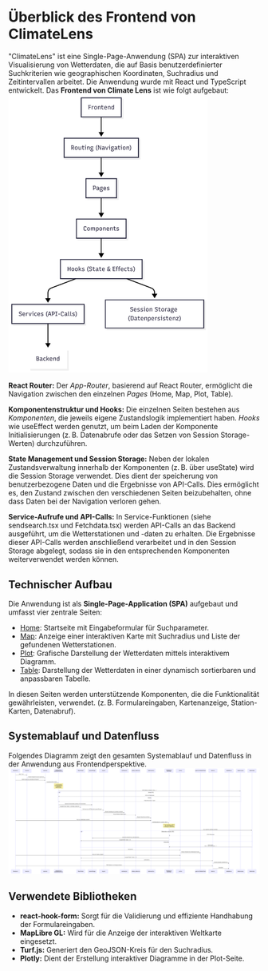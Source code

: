 # Überblick des Frontend von ClimateLens
"ClimateLens" ist eine Single-Page-Anwendung (SPA) zur interaktiven Visualisierung von Wetterdaten, die auf Basis benutzerdefinierter Suchkriterien wie geographischen Koordinaten, Suchradius und Zeitintervallen arbeitet. Die Anwendung wurde mit React und TypeScript entwickelt. Das **Frontend von Climate Lens** ist wie folgt aufgebaut:
<br>
<img src="../doc/img/Overview.png" alt="overview" width="400"/>
<br>

**React Router:** 
Der *App-Router*, basierend auf React Router, ermöglicht die Navigation zwischen den einzelnen *Pages* (Home, Map, Plot, Table).

**Komponentenstruktur und Hooks:**
Die einzelnen Seiten bestehen aus *Komponenten*, die jeweils eigene Zustandslogik implementiert haben. *Hooks* wie useEffect werden genutzt, um beim Laden der Komponente Initialisierungen (z. B. Datenabrufe oder das Setzen von Session Storage-Werten) durchzuführen.

**State Management und Session Storage:**
Neben der lokalen Zustandsverwaltung innerhalb der Komponenten (z. B. über useState) wird die Session Storage verwendet. Dies dient der speicherung von benutzerbezogene Daten und die Ergebnisse von API-Calls. Dies ermöglicht es, den Zustand zwischen den verschiedenen Seiten beizubehalten, ohne dass Daten bei der Navigation verloren gehen.

**Service-Aufrufe und API-Calls:**
In Service-Funktionen (siehe sendsearch.tsx und Fetchdata.tsx) werden API-Calls an das Backend ausgeführt, um die Wetterstationen und -daten zu erhalten. Die Ergebnisse dieser API-Calls werden anschließend verarbeitet und in den Session Storage abgelegt, sodass sie in den entsprechenden Komponenten weiterverwendet werden können.


## Technischer Aufbau
Die Anwendung ist als **Single-Page-Application (SPA)** aufgebaut und umfasst vier zentrale Seiten:

- [Home](../doc/02_home.md): Startseite mit Eingabeformular für Suchparameter.
- [Map](../doc/03_map.md): Anzeige einer interaktiven Karte mit Suchradius und Liste der gefundenen Wetterstationen.
- [Plot](../doc/04_plot.md): Grafische Darstellung der Wetterdaten mittels interaktivem Diagramm.
- [Table](../doc/05_table.md): Darstellung der Wetterdaten in einer dynamisch sortierbaren und anpassbaren Tabelle.

In diesen Seiten werden unterstützende Komponenten, die die Funktionalität gewährleisten, verwendet. (z. B. Formulareingaben, Kartenanzeige, Station-Karten, Datenabruf).

## Systemablauf und Datenfluss
Folgendes Diagramm zeigt den gesamten Systemablauf und Datenfluss in der Anwendung aus Frontendperspektive.
<a href="https://github.com/cxconrad/climatelens_ui/blob/main/doc/img/Sequenz_Overview.png?raw=true" target="_blank">
    <img src="../doc/img/Sequenz_Overview.png" alt="Sequenz">
</a>

## Verwendete Bibliotheken
- **react-hook-form:** Sorgt für die Validierung und effiziente Handhabung der Formulareingaben.
- **MapLibre GL:** Wird für die Anzeige der interaktiven Weltkarte eingesetzt.
- **Turf.js:** Generiert den GeoJSON-Kreis für den Suchradius.
- **Plotly:** Dient der Erstellung interaktiver Diagramme in der Plot-Seite.

